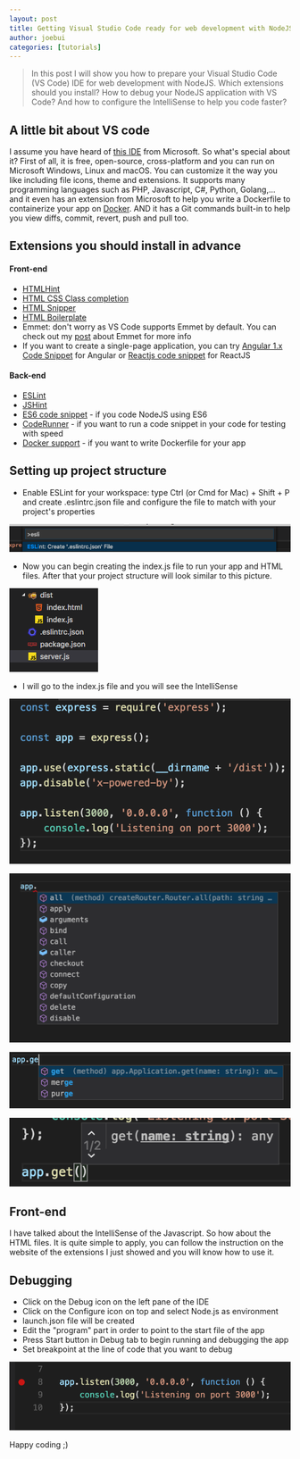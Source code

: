 ```yaml
---
layout: post
title: Getting Visual Studio Code ready for web development with NodeJS
author: joebui
categories: [tutorials]
---
```


> In this post I will show you how to prepare your Visual Studio Code (VS Code) IDE for web development with NodeJS. Which extensions should you install? How to debug your
> NodeJS application with VS Code? And how to configure the IntelliSense to help you code faster?

## A little bit about VS code

I assume you have heard of [this IDE](https://code.visualstudio.com/) from Microsoft. So what's special about it? First of all, it is free, open-source, cross-platform and you can run on Microsoft Windows, Linux and macOS. You can customize it the way you like including file icons, theme and extensions. It supports many programming languages such as PHP, Javascript, C#, Python, Golang,... and it even has an extension from Microsoft to help you write a Dockerfile to containerize your app on [Docker](https://www.docker.com/). AND it has a Git commands built-in to help you view diffs, commit, revert, push and pull too.

## Extensions you should install in advance

#### Front-end

-   [HTMLHint](https://marketplace.visualstudio.com/items?itemName=mkaufman.HTMLHint)
-   [HTML CSS Class completion](https://marketplace.visualstudio.com/items?itemName=Zignd.html-css-class-completion)
-   [HTML Snipper](https://marketplace.visualstudio.com/items?itemName=abusaidm.html-snippets)
-   [HTML Boilerplate](https://marketplace.visualstudio.com/items?itemName=sidthesloth.html5-boilerplate)
-   Emmet: don't worry as VS Code supports Emmet by default. You can check out my [post](https://joebui.github.io/news/2015/07/22/emmet.html) about Emmet for more info
-   If you want to create a single-page application, you can try [Angular 1.x Code Snippet](https://marketplace.visualstudio.com/items?itemName=alexandersage.angular1-code-snippets) for Angular or [Reactjs code snippet](https://marketplace.visualstudio.com/items?itemName=xabikos.ReactSnippets) for ReactJS

#### Back-end

-   [ESLint](https://marketplace.visualstudio.com/items?itemName=dbaeumer.vscode-eslint)
-   [JSHint](https://marketplace.visualstudio.com/items?itemName=dbaeumer.jshint)
-   [ES6 code snippet](https://marketplace.visualstudio.com/items?itemName=xabikos.JavaScriptSnippets) - if you code NodeJS using ES6
-   [CodeRunner](https://marketplace.visualstudio.com/items?itemName=formulahendry.code-runner) - if you want to run a code snippet in your code for testing with speed
-   [Docker support](https://marketplace.visualstudio.com/items?itemName=PeterJausovec.vscode-docker) - if you want to write Dockerfile for your app

## Setting up project structure

-   Enable ESLint for your workspace: type Ctrl (or Cmd for Mac) + Shift + P and create .eslintrc.json file and configure the file to match with your project's properties

![eslintrc](/img/2016-11-19-web-with-vscode/img1.png)

-   Now you can begin creating the index.js file to run your app and HTML files. After that your project structure will look similar to this picture.

![structure](/img/2016-11-19-web-with-vscode/img4.png)

-   I will go to the index.js file and you will see the IntelliSense

![vscode](/img/2016-11-19-web-with-vscode/img5.png)

![vscode](/img/2016-11-19-web-with-vscode/img6.png)

![vscode](/img/2016-11-19-web-with-vscode/img7.png)

![vscode](/img/2016-11-19-web-with-vscode/img8.png)

## Front-end

I have talked about the IntelliSense of the Javascript. So how about the HTML files. It is quite simple to apply, you can follow the instruction on the website of the extensions I just showed and you will know how to use it.

## Debugging

-   Click on the Debug icon on the left pane of the IDE
-   Click on the Configure icon on top and select Node.js as environment
-   launch.json file will be created
-   Edit the "program" part in order to point to the start file of the app
-   Press Start button in Debug tab to begin running and debugging the app
-   Set breakpoint at the line of code that you want to debug

![debug](/img/2016-11-19-web-with-vscode/img9.png)

Happy coding ;)
